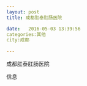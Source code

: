 ```yaml
--- 
layout: post 
title: 成都肛泰肛肠医院

date:   2016-05-03 13:39:56 
categories:其他  
city:成都
  
--- 
```

   
成都肛泰肛肠医院

信息

